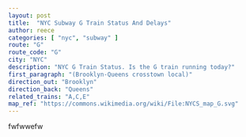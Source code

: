 ```yaml
---
layout: post
title:  "NYC Subway G Train Status And Delays"
author: reece
categories: [ "nyc", "subway" ]
route: "G"
route_code: "G"
city: "NYC"
description: "NYC G Train Status. Is the G train running today?"
first_paragraph: "(Brooklyn-Queens crosstown local)"
direction_out: "Brooklyn"
direction_back: "Queens"
related_trains: "A,C,E"
map_ref: "https://commons.wikimedia.org/wiki/File:NYCS_map_G.svg"
---
```


fwfwwefw
